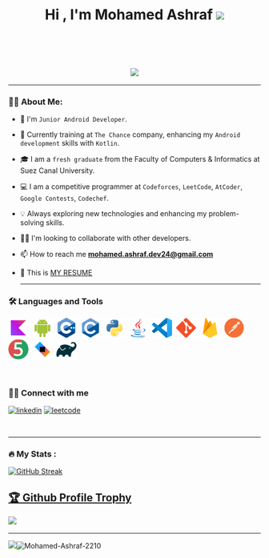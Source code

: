 <h1 align="center">
  Hi , I'm Mohamed Ashraf
    <img src="https://media.giphy.com/media/hvRJCLFzcasrR4ia7z/giphy.gif" width="30px"/>
    <p align="center">
      <img src="https://komarev.com/ghpvc/?username=your-github-Mohamed-Aahraf-lt&style=flat-square&color=blue" alt=""/>
    </p>
  </h1>
  <p align="center">
  <a href="https://github.com/DenverCoder1/readme-typing-svg">
    <img src="https://readme-typing-svg.herokuapp.com?font=Raleway&size=27&color=F75D0E&center=true&vCenter=true&width=500&height=100&lines=Software+Engineer;Mobile+Application+Developer">
  </a>
  <hr>

### 👩‍💻 About Me:
- 🚀 I'm `Junior Android Developer`.
- 🌱 Currently training at `The Chance` company, enhancing my `Android development` skills with `Kotlin`.
- 🎓 I am a `fresh graduate`  from the Faculty of Computers & Informatics at Suez Canal University.
- 💻 I am a competitive programmer at `Codeforces`, `LeetCode`, `AtCoder`, `Google Contests`, `Codechef`.
- 💡 Always exploring new technologies and enhancing my problem-solving skills.
- 👯‍♂️ I'm looking to collaborate with other developers.
- 📫 How to reach me **mohamed.ashraf.dev24@gmail.com**
- 📄 This is [MY RESUME](https://drive.google.com/file/d/1RsB8kOWbAR0Zv0zz-fSYPtIkd_VKdUrg/view?usp=sharing)


  ---

### :hammer_and_wrench: Languages and Tools
<p align="start">
    <img src="https://github.com/devicons/devicon/blob/master/icons/kotlin/kotlin-original.svg" title="Kotlin" alt="Kotlin" width="40" height="40"/>&nbsp;
    <img src="https://github.com/devicons/devicon/blob/master/icons/android/android-plain.svg" title="Android" alt="Android-Studio" width="40" height="40"/>&nbsp;
    <img src="https://github.com/devicons/devicon/blob/master/icons/cplusplus/cplusplus-original.svg" title="Cplusplus" alt="Cplusplus" width="40" height="40"/>&nbsp;
    <img src="https://github.com/devicons/devicon/blob/master/icons/c/c-original.svg" title="C" alt="C" width="40" height="40"/>&nbsp;
    <img src="https://github.com/devicons/devicon/blob/master/icons/python/python-original.svg" title="Python" alt="Python" width="40" height="40"/>&nbsp;
    <img src="https://github.com/devicons/devicon/blob/master/icons/java/java-original.svg" title="Java" alt="Java" width="40" height="40"/>&nbsp;
    <img src="https://github.com/devicons/devicon/blob/master/icons/vscode/vscode-original.svg" title="vscode" alt="vscode" width="40" height="40"/>&nbsp;
    <img src="https://github.com/devicons/devicon/blob/master/icons/git/git-original.svg" title="Git" alt="Git" width="40" height="40"/>&nbsp;
    <img src="https://github.com/devicons/devicon/blob/master/icons/firebase/firebase-original.svg" title="Firebase" alt="Firebase" width="40" height="40"/>&nbsp;
    <img src="https://github.com/devicons/devicon/blob/master/icons/postman/postman-original.svg" title="Postman" alt="Postman" width="40" height="40"/>&nbsp;
    <img src="https://github.com/devicons/devicon/blob/master/icons/junit/junit-original.svg" title="Junit" alt="Junit" width="40" height="40"/>&nbsp;
    <img src="https://github.com/devicons/devicon/blob/master/icons/ktor/ktor-original.svg" title="Ktor" alt="Ktor" width="40" height="40"/>&nbsp;
    <img src="https://github.com/devicons/devicon/blob/master/icons/gradle/gradle-original.svg" title="Gradle" alt="Gradle" width="40" height="40"/>&nbsp;
</p>
<br>


### :lotus_position_man: Connect with me
<p align="start">
  <a href="https://www.linkedin.com/in/mo-ashraaf/"><img src="image/linkedin.svg" alt="linkedin" title="linkedin" width="50px"/></a>
  <a href="https://leetcode.com/Mohamed_AShraaf/"><img src="image/leetcode.svg" alt="leetcode" title="leetcode" width="50px"/></a>
</p>
<br>

  ---
  
  ### :fire: My Stats :
  [![GitHub Streak](http://github-readme-streak-stats.herokuapp.com?user=Mohamed-Ashraf-2210&theme=dark&hide_border=true)](https://git.io/streak-stats)
  
<a href="https://github.com/ryo-ma/github-profile-trophy"><h2>🏆 Github Profile Trophy</h2></a>
<a href="https://github.com/ryo-ma/github-profile-trophy">
  <img width=800 src="https://github-profile-trophy.vercel.app/?username=Mohamed-Ashraf-2210&column=8&theme=gruvbox&no-frame=true"/>
</a>

---

<div>
  <img height="140" align="left" src="https://github-readme-stats.vercel.app/api/top-langs/?username=Mohamed-Ashraf-2210&layout=compact" />
 <img align="center" src="https://github-readme-stats-git-masterrstaa-rickstaa.vercel.app/api?username=Mohamed-Ashraf-2210&&show_icons=true&theme=dark" alt="Mohamed-Ashraf-2210" /></p>
</div>
